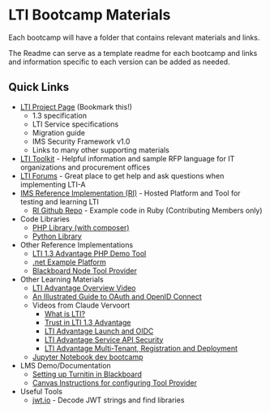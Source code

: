 # LTI Bootcamp Materials

Each bootcamp will have a folder that contains relevant materials and links.

The Readme can serve as a template readme for each bootcamp and links and information specific to each version can be added as needed.

## Quick Links

- [LTI Project Page](https://www.imsglobal.org/activity/learning-tools-interoperability) (Bookmark this!)
  - 1.3 specification
  - LTI Service specifications
  - Migration guide
  - IMS Security Framework v1.0
  - Links to many other supporting materials
- [LTI Toolkit](https://www.imsglobal.org/lti/toolkit) - Helpful information and sample RFP language for IT organizations and procurement offices
- [LTI Forums](https://www.imsglobal.org/forums/learning-tools-and-content-alliance/learning-tools-interoperability) - Great place to get help and ask questions when implementing LTI-A
- [IMS Reference Implementation (RI)](https://lti-ri.imsglobal.org/) - Hosted Platform and Tool for testing and learning LTI
  - [RI Github Repo](https://github.com/IMSGlobal/lti-reference-implementation) - Example code in Ruby (Contributing Members only)
- Code Libraries 
  - [PHP Library (with composer)](https://github.com/IMSGlobal/lti-1-3-php-library/tree/composer)
  - [Python Library](https://github.com/dmitry-viskov/pylti1.3)
- Other Reference Implementations
  - [LTI 1.3 Advantage PHP Demo Tool](https://github.com/IMSGlobal/lti-1-3-php-example-tool)
  - [.net Example Platform](https://github.com/andyfmiller/LtiAdvantagePlatform)
  - [Blackboard Node Tool Provider](https://github.com/blackboard/BBDN-LTI-Tool-Provider-Node)
- Other Learning Materials
  - [LTI Advantage Overview Video](https://www.youtube.com/watch?v=BjtoMk-1KcY)
  - [An Illustrated Guide to OAuth and OpenID Connect](https://developer.okta.com/blog/2019/10/21/illustrated-guide-to-oauth-and-oidc)
  - Videos from Claude Vervoort
    - [What is LTI?](https://www.youtube.com/watch?v=f_6pWiQpg5s)
    - [Trust in LTI 1.3 Advantage](https://www.youtube.com/watch?v=bWMVneE7vqI)
    - [LTI Advantage Launch and OIDC](https://www.youtube.com/watch?v=g3y4vwtP6vQ)
    - [LTI Advantage Service API Security](https://www.youtube.com/watch?v=PavmOAiMUzg)
    - [LTI Advantage Multi-Tenant, Registration and Deployment](https://www.youtube.com/watch?v=xD95AlNxnog)
  - [Jupyter Notebook dev bootcamp](https://ltibootcamp.theedtech.dev/)
- LMS Demo/Documentation
  - [Setting up Turnitin in Blackboard](https://www.youtube.com/watch?v=qzw7Y061SP8)
  - [Canvas Instructions for configuring Tool Provider](https://community.canvaslms.com/docs/DOC-16729-42141110178)
- Useful Tools
  - [jwt.io](jwt.io) - Decode JWT strings and find libraries
